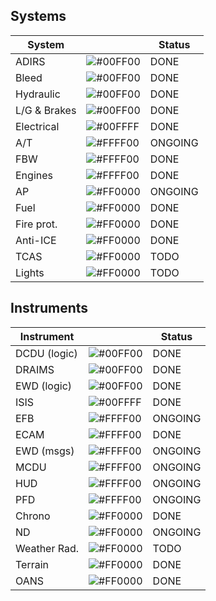 
Systems
-------
| System      |                                                          | Status      |
|-------------|----------------------------------------------------------|-------------|
| ADIRS       | ![#00FF00](https://placehold.it/15/00FF00/000000?text=+) | DONE        |
| Bleed       | ![#00FF00](https://placehold.it/15/00FF00/000000?text=+) | DONE        |
| Hydraulic   | ![#00FF00](https://placehold.it/15/00FF00/000000?text=+) | DONE        |
| L/G & Brakes| ![#00FF00](https://placehold.it/15/00FF00/000000?text=+) | DONE        |
| Electrical  | ![#00FFFF](https://placehold.it/15/00FF00/000000?text=+) | DONE        |
| A/T         | ![#FFFF00](https://placehold.it/15/FFFF00/000000?text=+) | ONGOING     |
| FBW         | ![#FFFF00](https://placehold.it/15/00FF00/000000?text=+) | DONE        |
| Engines     | ![#FFFF00](https://placehold.it/15/00FF00/000000?text=+) | DONE        |
| AP          | ![#FF0000](https://placehold.it/15/FFFF00/000000?text=+) | ONGOING     |
| Fuel        | ![#FF0000](https://placehold.it/15/00FF00/000000?text=+) | DONE        |
| Fire prot.  | ![#FF0000](https://placehold.it/15/00FF00/000000?text=+) | DONE        |
| Anti-ICE    | ![#FF0000](https://placehold.it/15/00FF00/000000?text=+) | DONE        |
| TCAS        | ![#FF0000](https://placehold.it/15/FF0000/000000?text=+) | TODO        |
| Lights      | ![#FF0000](https://placehold.it/15/FF0000/000000?text=+) | TODO        |

Instruments
-----------

| Instrument  |                                                          | Status      |
|-------------|----------------------------------------------------------|-------------|
| DCDU (logic)| ![#00FF00](https://placehold.it/15/00FF00/000000?text=+) | DONE        |
| DRAIMS      | ![#00FF00](https://placehold.it/15/00FF00/000000?text=+) | DONE        |
| EWD (logic) | ![#00FF00](https://placehold.it/15/00FF00/000000?text=+) | DONE        |
| ISIS        | ![#00FFFF](https://placehold.it/15/00FF00/000000?text=+) | DONE        |
| EFB         | ![#FFFF00](https://placehold.it/15/FFFF00/000000?text=+) | ONGOING     |
| ECAM        | ![#FFFF00](https://placehold.it/15/00FF00/000000?text=+) | DONE        |
| EWD (msgs)  | ![#FFFF00](https://placehold.it/15/FFFF00/000000?text=+) | ONGOING     |
| MCDU        | ![#FFFF00](https://placehold.it/15/FFFF00/000000?text=+) | ONGOING     |
| HUD         | ![#FFFF00](https://placehold.it/15/FFFF00/000000?text=+) | ONGOING     |
| PFD         | ![#FFFF00](https://placehold.it/15/FFFF00/000000?text=+) | ONGOING     |
| Chrono      | ![#FF0000](https://placehold.it/15/00FF00/000000?text=+) | DONE        |
| ND          | ![#FF0000](https://placehold.it/15/FFFF00/000000?text=+) | ONGOING     |
| Weather Rad.| ![#FF0000](https://placehold.it/15/FF0000/000000?text=+) | TODO        |
| Terrain     | ![#FF0000](https://placehold.it/15/00FF00/000000?text=+) | DONE        |
| OANS        | ![#FF0000](https://placehold.it/15/00FF00/000000?text=+) | DONE        |

